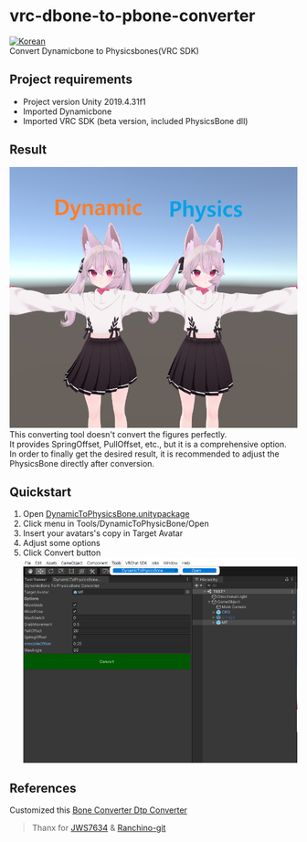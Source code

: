 # vrc-dbone-to-pbone-converter
[![Korean](https://img.shields.io/badge/Language-Korean-blue.svg)](README_KR.md)  
Convert Dynamicbone to Physicsbones(VRC SDK)   

## Project requirements
- Project version Unity 2019.4.31f1
- Imported Dynamicbone
- Imported VRC SDK (beta version, included PhysicsBone dll) 

## Result
![cap01](ReadmeAssets/01.png)  
This converting tool doesn't convert the figures perfectly.  
It provides SpringOffset, PullOffset, etc., but it is a comprehensive option.  
In order to finally get the desired result, it is recommended to adjust the PhysicsBone directly after conversion.  

## Quickstart
1. Open [DynamicToPhysicsBone.unitypackage](https://github.com/mousedoc/vrc-dbone-to-pbone-converter/releases/tag/1.0.0)
1. Click menu in Tools/DynamicToPhysicBone/Open
1. Insert your avatars's copy in Target Avatar  
1. Adjust some options  
1. Click Convert button  
![cap01](ReadmeAssets/00.png)


## References
Customized this [Bone Converter Dtp Converter](https://ranchino.booth.pm/items/3701802)
> Thanx for [JWS7634](https://github.com/JWS7634) & [Ranchino-git](https://github.com/Ranchino-git)
